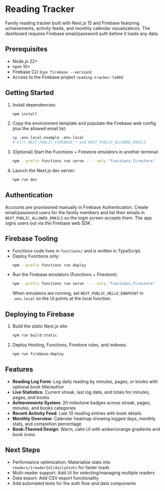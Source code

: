 # Reading Tracker

Family reading tracker built with Next.js 15 and Firebase featuring achievements, activity feeds, and monthly calendar visualizations. The dashboard requires Firebase email/password auth before it loads any data.

## Prerequisites

- Node.js 22+
- npm 10+
- Firebase CLI (`npx firebase --version`)
- Access to the Firebase project `reading-tracker-7a90d`

## Getting Started

1. Install dependencies:
   ```bash
   npm install
   ```
2. Copy the environment template and populate the Firebase web config plus the allowed email list:
   ```bash
   cp .env.local.example .env.local
   # Fill NEXT_PUBLIC_FIREBASE_* and NEXT_PUBLIC_ALLOWED_EMAILS
   ```
3. (Optional) Start the Functions + Firestore emulators in another terminal:
   ```bash
   npm --prefix functions run serve -- --only "functions,firestore"
   ```
4. Launch the Next.js dev server:
   ```bash
   npm run dev
   ```

## Authentication

Accounts are provisioned manually in Firebase Authentication. Create email/password users for the family members and list their emails in `NEXT_PUBLIC_ALLOWED_EMAILS` so the login screen accepts them. The app signs users out via the Firebase web SDK.

## Firebase Tooling

- Functions code lives in `functions/` and is written in TypeScript.
- Deploy Functions only:
  ```bash
  npm --prefix functions run deploy
  ```
- Run the Firebase emulators (Functions + Firestore):
  ```bash
  npm --prefix functions run serve -- --only "functions,firestore"
  ```
  When emulators are running, set `NEXT_PUBLIC_HELLO_ENDPOINT` in `.env.local` so the UI points at the local function.

## Deploying to Firebase

1. Build the static Next.js site:
   ```bash
   npm run build:static
   ```
2. Deploy Hosting, Functions, Firestore rules, and indexes:
   ```bash
   npm run firebase:deploy
   ```

## Features

- **Reading Log Form**: Log daily reading by minutes, pages, or books with optional book title/author
- **Live Statistics**: Current streak, last log date, and totals for minutes, pages, and books
- **Achievements System**: 20 milestone badges across streak, pages, minutes, and books categories
- **Recent Activity Feed**: Last 10 reading entries with book details
- **Monthly Overview**: Calendar heatmap showing logged days, monthly stats, and completion percentage
- **Book-Themed Design**: Warm, calm UI with amber/orange gradients and book icons

## Next Steps

- Performance optimization: Materialize stats into `readers/{readerId}/dailyStats` for faster loads
- Multi-reader support: Add UI for selecting/managing multiple readers
- Data export: Add CSV export functionality
- Add automated tests for the auth flow and data components
